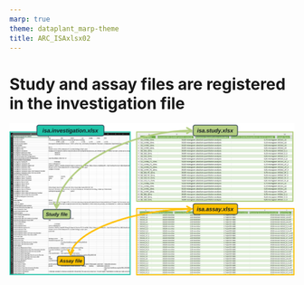 ```yaml
---
marp: true
theme: dataplant_marp-theme
title: ARC_ISAxlsx02
---
```


# Study and assay files are registered in the investigation file <!-- fit -->

![w:950](../../img/ISAmodel_ARC01_img04.svg)
